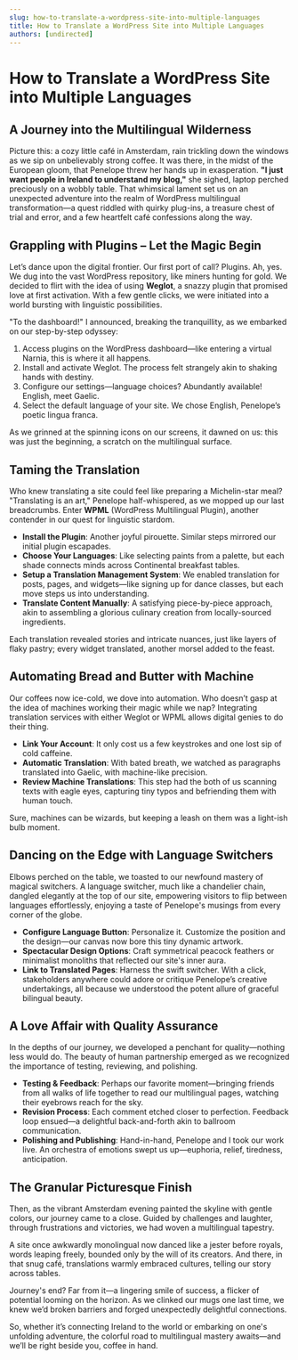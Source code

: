 ```yaml
---
slug: how-to-translate-a-wordpress-site-into-multiple-languages
title: How to Translate a WordPress Site into Multiple Languages
authors: [undirected]
---
```



# How to Translate a WordPress Site into Multiple Languages

## A Journey into the Multilingual Wilderness

Picture this: a cozy little café in Amsterdam, rain trickling down the windows as we sip on unbelievably strong coffee. It was there, in the midst of the European gloom, that Penelope threw her hands up in exasperation. **"I just want people in Ireland to understand my blog,"** she sighed, laptop perched preciously on a wobbly table. That whimsical lament set us on an unexpected adventure into the realm of WordPress multilingual transformation—a quest riddled with quirky plug-ins, a treasure chest of trial and error, and a few heartfelt café confessions along the way.

## Grappling with Plugins – Let the Magic Begin

Let’s dance upon the digital frontier. Our first port of call? Plugins. Ah, yes. We dug into the vast WordPress repository, like miners hunting for gold. We decided to flirt with the idea of using **Weglot**, a snazzy plugin that promised love at first activation. With a few gentle clicks, we were initiated into a world bursting with linguistic possibilities.

"To the dashboard!" I announced, breaking the tranquillity, as we embarked on our step-by-step odyssey:  
1. Access plugins on the WordPress dashboard—like entering a virtual Narnia, this is where it all happens.  
2. Install and activate Weglot. The process felt strangely akin to shaking hands with destiny.  
3. Configure our settings—language choices? Abundantly available! English, meet Gaelic.  
4. Select the default language of your site. We chose English, Penelope’s poetic lingua franca.  

As we grinned at the spinning icons on our screens, it dawned on us: this was just the beginning, a scratch on the multilingual surface.

## Taming the Translation

Who knew translating a site could feel like preparing a Michelin-star meal? "Translating is an art," Penelope half-whispered, as we mopped up our last breadcrumbs. Enter **WPML** (WordPress Multilingual Plugin), another contender in our quest for linguistic stardom.

- **Install the Plugin**: Another joyful pirouette. Similar steps mirrored our initial plugin escapades.  
- **Choose Your Languages**: Like selecting paints from a palette, but each shade connects minds across Continental breakfast tables.  
- **Setup a Translation Management System**: We enabled translation for posts, pages, and widgets—like signing up for dance classes, but each move steps us into understanding.  
- **Translate Content Manually**: A satisfying piece-by-piece approach, akin to assembling a glorious culinary creation from locally-sourced ingredients.

Each translation revealed stories and intricate nuances, just like layers of flaky pastry; every widget translated, another morsel added to the feast.

## Automating Bread and Butter with Machine

Our coffees now ice-cold, we dove into automation. Who doesn’t gasp at the idea of machines working their magic while we nap? Integrating translation services with either Weglot or WPML allows digital genies to do their thing.

- **Link Your Account**: It only cost us a few keystrokes and one lost sip of cold caffeine.  
- **Automatic Translation**: With bated breath, we watched as paragraphs translated into Gaelic, with machine-like precision.  
- **Review Machine Translations**: This step had the both of us scanning texts with eagle eyes, capturing tiny typos and befriending them with human touch.

Sure, machines can be wizards, but keeping a leash on them was a light-ish bulb moment.

## Dancing on the Edge with Language Switchers

Elbows perched on the table, we toasted to our newfound mastery of magical switchers. A language switcher, much like a chandelier chain, dangled elegantly at the top of our site, empowering visitors to flip between languages effortlessly, enjoying a taste of Penelope's musings from every corner of the globe.

- **Configure Language Button**: Personalize it. Customize the position and the design—our canvas now bore this tiny dynamic artwork.  
- **Spectacular Design Options**: Craft symmetrical peacock feathers or minimalist monoliths that reflected our site's inner aura.  
- **Link to Translated Pages**: Harness the swift switcher. With a click, stakeholders anywhere could adore or critique Penelope’s creative undertakings, all because we understood the potent allure of graceful bilingual beauty.

## A Love Affair with Quality Assurance

In the depths of our journey, we developed a penchant for quality—nothing less would do. The beauty of human partnership emerged as we recognized the importance of testing, reviewing, and polishing. 

- **Testing & Feedback**: Perhaps our favorite moment—bringing friends from all walks of life together to read our multilingual pages, watching their eyebrows reach for the sky.  
- **Revision Process**: Each comment etched closer to perfection. Feedback loop ensued—a delightful back-and-forth akin to ballroom communication.  
- **Polishing and Publishing**: Hand-in-hand, Penelope and I took our work live. An orchestra of emotions swept us up—euphoria, relief, tiredness, anticipation.

## The Granular Picturesque Finish

Then, as the vibrant Amsterdam evening painted the skyline with gentle colors, our journey came to a close. Guided by challenges and laughter, through frustrations and victories, we had woven a multilingual tapestry.

A site once awkwardly monolingual now danced like a jester before royals, words leaping freely, bounded only by the will of its creators. And there, in that snug café, translations warmly embraced cultures, telling our story across tables.

Journey's end? Far from it—a lingering smile of success, a flicker of potential looming on the horizon. As we clinked our mugs one last time, we knew we’d broken barriers and forged unexpectedly delightful connections.

So, whether it’s connecting Ireland to the world or embarking on one's unfolding adventure, the colorful road to multilingual mastery awaits—and we’ll be right beside you, coffee in hand.

```